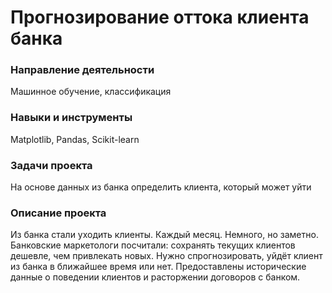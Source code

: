 # Прогнозирование оттока клиента банка

### Направление деятельности

Машинное обучение, классификация

### Навыки и инструменты

Matplotlib, Pandas, Scikit-learn

### Задачи проекта

На основе данных из банка определить клиента, который может уйти

### Описание проекта

Из банка стали уходить клиенты. Каждый месяц. Немного, но заметно. Банковские маркетологи посчитали: сохранять текущих клиентов дешевле, чем привлекать новых.
Нужно спрогнозировать, уйдёт клиент из банка в ближайшее время или нет. Предоставлены исторические данные о поведении клиентов и расторжении договоров с банком.
